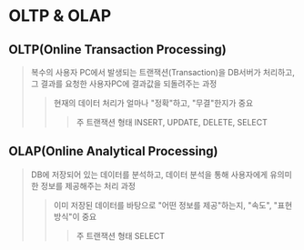# OLTP & OLAP

## OLTP(Online Transaction Processing)

> 복수의 사용자 PC에서 발생되는 트랜잭션(Transaction)을 DB서버가 처리하고, 그 결과를 요청한 사용자PC에 결과값을 되돌려주는 과정
>
> > 현재의 데이터 처리가 얼마나 "정확"하고, "무결"한지가 중요
> >
> > > 주 트랜잭션 형태 INSERT, UPDATE, DELETE, SELECT

## OLAP(Online Analytical Processing)

> DB에 저장되어 있는 데이터를 분석하고, 데이터 분석을 통해 사용자에게 유의미한 정보를 제공해주는 처리 과정
>
> > 이미 저장된 데이터를 바탕으로 "어떤 정보를 제공"하는지, "속도", "표현 방식"이 중요
> >
> > > 주 트랜잭션 형태 SELECT
